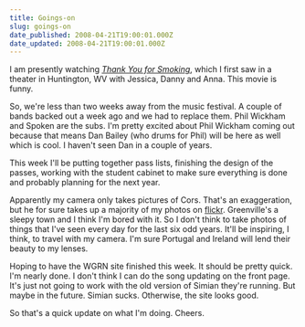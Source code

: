 ```yaml
---
title: Goings-on
slug: goings-on
date_published: 2008-04-21T19:00:01.000Z
date_updated: 2008-04-21T19:00:01.000Z
---
```


I am presently watching *[Thank You for Smoking](http://imdb.com/title/tt0427944/)*, which I first saw in a theater in Huntington, WV with Jessica, Danny and Anna. This movie is funny.

So, we're less than two weeks away from the music festival. A couple of bands backed out a week ago and we had to replace them. Phil Wickham and Spoken are the subs. I'm pretty excited about Phil Wickham coming out because that means Dan Bailey (who drums for Phil) will be here as well which is cool. I haven't seen Dan in a couple of years.

This week I'll be putting together pass lists, finishing the design of the passes, working with the student cabinet to make sure everything is done and probably planning for the next year.

Apparently my camera only takes pictures of Cors. That's an exaggeration, but he for sure takes up a majority of my photos on [flickr](http://www.flickr.com/photos/asilentthing/). Greenville's a sleepy town and I think I'm bored with it. So I don't think to take photos of things that I've seen every day for the last six odd years. It'll be inspiring, I think, to travel with my camera. I'm sure Portugal and Ireland will lend their beauty to my lenses.

Hoping to have the WGRN site finished this week. It should be pretty quick. I'm nearly done. I don't think I can do the song updating on the front page. It's just not going to work with the old version of Simian they're running. But maybe in the future. Simian sucks. Otherwise, the site looks good.

So that's a quick update on what I'm doing. Cheers.

